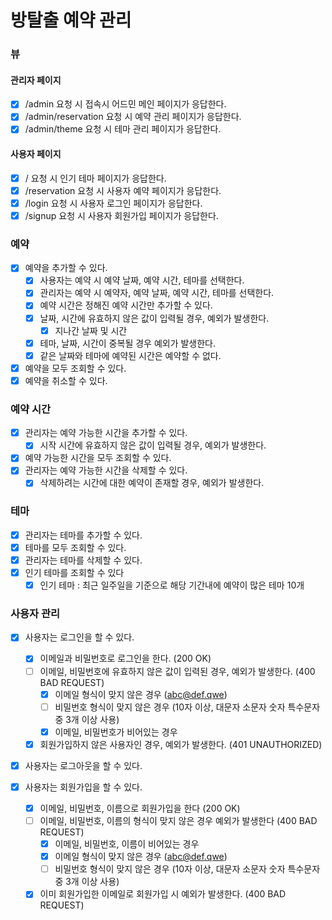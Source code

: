 # 방탈출 예약 관리

### 뷰

#### 관리자 페이지

- [x] /admin 요청 시 접속시 어드민 메인 페이지가 응답한다.
- [x] /admin/reservation 요청 시 예약 관리 페이지가 응답한다.
- [x] /admin/theme 요청 시 테마 관리 페이지가 응답한다.

#### 사용자 페이지

- [x] / 요청 시 인기 테마 페이지가 응답한다.
- [x] /reservation 요청 시 사용자 예약 페이지가 응답한다.
- [x] /login 요청 시 사용자 로그인 페이지가 응답한다.
- [x] /signup 요청 시 사용자 회원가입 페이지가 응답한다.

### 예약

- [x] 예약을 추가할 수 있다.
  - [x] 사용자는 예약 시 예약 날짜, 예약 시간, 테마를 선택한다.
  - [x] 관리자는 예약 시 예약자, 예약 날짜, 예약 시간, 테마를 선택한다.
  - [x] 예약 시간은 정해진 예약 시간만 추가할 수 있다.
  - [x] 날짜, 시간에 유효하지 않은 값이 입력될 경우, 예외가 발생한다.
      - [x] 지나간 날짜 및 시간
  - [x] 테마, 날짜, 시간이 중복될 경우 예외가 발생한다.
  - [x] 같은 날짜와 테마에 예약된 시간은 예약할 수 없다.
- [x] 예약을 모두 조회할 수 있다.
- [x] 예약을 취소할 수 있다.

### 예약 시간

- [x] 관리자는 예약 가능한 시간을 추가할 수 있다.
    - [x] 시작 시간에 유효하지 않은 값이 입력될 경우, 예외가 발생한다.
- [x] 예약 가능한 시간을 모두 조회할 수 있다.
- [x] 관리자는 예약 가능한 시간을 삭제할 수 있다.
    - [x] 삭제하려는 시간에 대한 예약이 존재할 경우, 예외가 발생한다.

### 테마

- [x] 관리자는 테마를 추가할 수 있다.
- [x] 테마를 모두 조회할 수 있다.
- [x] 관리자는 테마를 삭제할 수 있다.
- [x] 인기 테마를 조회할 수 있다
    - [x] 인기 테마 : 최근 일주일을 기준으로 해당 기간내에 예약이 많은 테마 10개

### 사용자 관리

- [x] 사용자는 로그인을 할 수 있다.
  - [x] 이메일과 비밀번호로 로그인을 한다. (200 OK)
  - [ ] 이메일, 비밀번호에 유효하지 않은 값이 입력된 경우, 예외가 발생한다. (400 BAD REQUEST)
    - [x] 이메일 형식이 맞지 않은 경우 (abc@def.qwe)
    - [ ] 비밀번호 형식이 맞지 않은 경우 (10자 이상, 대문자 소문자 숫자 특수문자 중 3개 이상 사용)
    - [x] 이메일, 비밀번호가 비어있는 경우
  - [x] 회원가입하지 않은 사용자인 경우, 예외가 발생한다. (401 UNAUTHORIZED)

- [x] 사용자는 로그아웃을 할 수 있다.

- [x] 사용자는 회원가입을 할 수 있다.
  - [x] 이메일, 비밀번호, 이름으로 회원가입을 한다 (200 OK)
  - [ ] 이메일, 비밀번호, 이름의 형식이 맞지 않은 경우 예외가 발생한다 (400 BAD REQUEST)
    - [x] 이메일, 비밀번호, 이름이 비어있는 경우
    - [x] 이메일 형식이 맞지 않은 경우 (abc@def.qwe)
    - [ ] 비밀번호 형식이 맞지 않은 경우 (10자 이상, 대문자 소문자 숫자 특수문자 중 3개 이상 사용)
  - [x] 이미 회원가입한 이메일로 회원가입 시 예외가 발생한다. (400 BAD REQUEST)